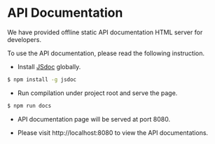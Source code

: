 # API Documentation

We have provided offline static API documentation HTML server for developers.

To use the API documentation, please read the following instruction.


* Install [JSdoc](https://www.npmjs.com/package/jsdoc) globally.
```bash
$ npm install -g jsdoc
```

* Run compilation under project root and serve the page.
```bash
$ npm run docs
```

* API documentation page will be served at port 8080.

* Please visit http://localhost:8080 to view the API documentations.
